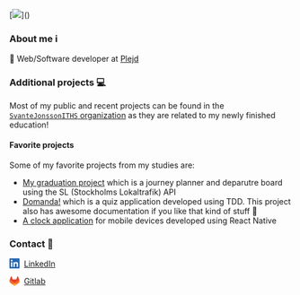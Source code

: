 [![](https://readme-typing-svg.herokuapp.com?font=Fira+Code&pause=1000&color=000000&width=435&lines=Hi+👋🏼+I'm+Svante+Jonsson!)]()

### About me :information_source:
:office: Web/Software developer at [Plejd](https://www.plejd.com/)

### Additional projects :computer:
Most of my public and recent projects can be found in the [`SvanteJonssonITHS` organization](https://github.com/orgs/SvanteJonssonITHS/repositories) as they are related to my newly finished education! 
#### Favorite projects
Some of my favorite projects from my studies are:
- [My graduation project](https://github.com/svantejonssonITHS/examensarbete) which is a journey planner and deparutre board using the SL (Stockholms Lokaltrafik) API
- [Domanda!](https://github.com/svantejonssonITHS/Testing-och-TypeScript-Laboration-1) which is a quiz application developed using TDD. This project also has awesome documentation if you like that kind of stuff 🤩
- [A clock application](https://github.com/svantejonssonITHS/Cross-plattform-utveckling-Laboration-3) for mobile devices developed using React Native

### Contact :postbox:
<a href="https://www.linkedin.com/in/svantejonsson" style="display:flex; align-items: center; gap: 0.5rem;"><img src="./assets/linkedin.png" width="18" /> LinkedIn</a>

<a href="https://gitlab.com/svantejonsson" style="display:flex; align-items: center; gap: 0.5rem;"><img src="./assets/gitlab.png" width="18" /> Gitlab</a>
